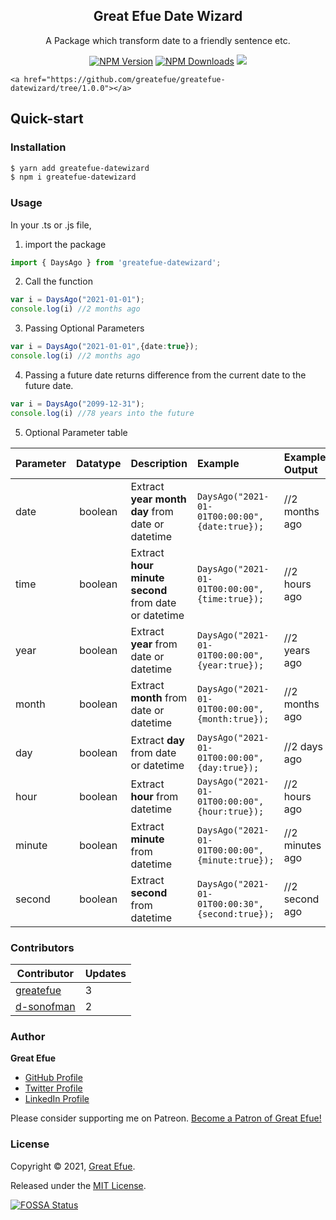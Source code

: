 <h2 align="center">Great Efue Date Wizard</h2>

<p align="center">A Package which transform date to a friendly sentence etc.</p>

<p align="center">
     <!-- <img src="https://github.com/greatefue/greatefue-datewizard/workflows/CI/badge.svg" alt="CI" />  -->
    <a href="https://www.npmjs.com/package/greatefue-datewizard"><img src="https://img.shields.io/npm/v/greatefue-datewizard.svg?style=flat-square" alt="NPM Version" /></a>
    <a href="https://www.npmjs.com/package/greatefue-datewizard"><img src="https://img.shields.io/npm/dm/greatefue-datewizard.svg?style=flat-square" alt="NPM Downloads" /></a><a href="https://app.fossa.com/projects/git%2Bgithub.com%2Fgreatefue%2Fgreatefue-datewizard?ref=badge_shield" alt="FOSSA Status"><img src="https://app.fossa.com/api/projects/git%2Bgithub.com%2Fgreatefue%2Fgreatefue-datewizard.svg?type=shield"/></a>

    <a href="https://github.com/greatefue/greatefue-datewizard/tree/1.0.0"></a>
</p>



## Quick-start

### Installation

```bash
$ yarn add greatefue-datewizard
$ npm i greatefue-datewizard
```

### Usage

In your .ts or .js file, 


1. import the package

```ts
import { DaysAgo } from 'greatefue-datewizard';
```

2. Call the function

```ts
var i = DaysAgo("2021-01-01");
console.log(i) //2 months ago
```

3. Passing Optional Parameters
```ts
var i = DaysAgo("2021-01-01",{date:true});
console.log(i) //2 months ago
```

4. Passing a future date returns difference from the current date to the future date.
```ts
var i = DaysAgo("2099-12-31");
console.log(i) //78 years into the future
```

5. Optional Parameter table

|**Parameter** | **Datatype** | **Description**                                          | **Example**                                               | **Example Output**  |
| ------------ |:------------:| :------------------------------------------------------- | :-------------------------------------------------------- | :------------------ |
| date         | boolean      | Extract **year month day** from date or datetime         | ``` DaysAgo("2021-01-01T00:00:00",{date:true}); ```       | //2 months ago      |
| time         | boolean      | Extract **hour minute second** from date or datetime     | ``` DaysAgo("2021-01-01T00:00:00",{time:true}); ```       | //2 hours ago       |
| year         | boolean      | Extract **year** from date or datetime                   | ``` DaysAgo("2021-01-01T00:00:00",{year:true}); ```       | //2 years ago       |
| month        | boolean      | Extract **month** from date or datetime                  | ``` DaysAgo("2021-01-01T00:00:00",{month:true}); ```      | //2 months ago      |
| day          | boolean      | Extract **day** from date or datetime                    | ``` DaysAgo("2021-01-01T00:00:00",{day:true}); ```        | //2 days ago        |
| hour         | boolean      | Extract **hour** from datetime                           | ``` DaysAgo("2021-01-01T00:00:00",{hour:true}); ```       | //2 hours ago       |
| minute       | boolean      | Extract **minute** from datetime                         | ``` DaysAgo("2021-01-01T00:00:00",{minute:true}); ```     | //2 minutes ago     |
| second       | boolean      | Extract **second** from datetime                         | ``` DaysAgo("2021-01-01T00:00:30",{second:true}); ```     | //2 second ago      |


### Contributors

| **Contributor**                             | **Updates**   |  
| ------------------------------------------- | ------------- |  
| [greatefue](https://github.com/greatefue)   |  3            |
| [d-sonofman](https://github.com/d-sonofman) |  2            |

### Author

**Great Efue**

* [GitHub Profile](https://github.com/greatefue)
* [Twitter Profile](https://twitter.com/achillesefue)
* [LinkedIn Profile](https://linkedin.com/in/greatefue)


Please consider supporting me on Patreon.
<a href="https://www.patreon.com/bePatron?u=53060354" data-patreon-widget-type="become-patron-button">Become a Patron of Great Efue!</a>


### License

Copyright © 2021, [Great Efue](https://github.com/greatefue).

Released under the [MIT License](LICENSE).

[![FOSSA Status](https://app.fossa.com/api/projects/git%2Bgithub.com%2Fgreatefue%2Fgreatefue-datewizard.svg?type=large)](https://app.fossa.com/projects/git%2Bgithub.com%2Fgreatefue%2Fgreatefue-datewizard?ref=badge_large)